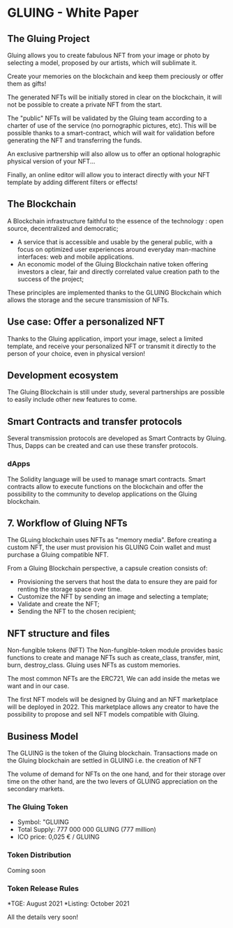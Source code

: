 # GLUING - White Paper

## The Gluing Project

Gluing allows you to create fabulous NFT from your image or photo by selecting a model, proposed by our artists, which will sublimate it.

Create your memories on the blockchain and keep them preciously or offer them as gifts!

The generated NFTs will be initially stored in clear on the blockchain, it will not be possible to create a private NFT from the start.

The "public" NFTs will be validated by the Gluing team according to a charter of use of the service (no pornographic pictures, etc). This will be possible thanks to a smart-contract, which will wait for validation before generating the NFT and transferring the funds.

An exclusive partnership will also allow us to offer an optional holographic physical version of your NFT...

Finally, an online editor will allow you to interact directly with your NFT template by adding different filters or effects!

## The Blockchain

A Blockchain infrastructure faithful to the essence of the technology : open source, decentralized and democratic;

* A service that is accessible and usable by the general public, with a focus on optimized user experiences around everyday man-machine interfaces: web and mobile applications.
* An economic model of the Gluing Blockchain native token offering investors a clear, fair and directly correlated value creation path to the success of the project;

These principles are implemented thanks to the GLUING Blockchain which allows the storage and the secure transmission of NFTs.

## Use case: Offer a personalized NFT

Thanks to the Gluing application, import your image, select a limited template, and receive your personalized NFT or transmit it directly to the person of your choice, even in physical version!

## Development ecosystem

The Gluing Blockchain is still under study, several partnerships are possible to easily include other new features to come.

## Smart Contracts and transfer protocols

Several transmission protocols are developed as Smart Contracts by Gluing. Thus, Dapps can be created and can use these transfer protocols.

### dApps

The Solidity language will be used to manage smart contracts. Smart contracts allow to execute functions on the blockchain and offer the possibility to the community to develop applications on the Gluing blockchain.

## 7. Workflow of Gluing NFTs

The GLuing blockchain uses NFTs as "memory media". Before creating a custom NFT, the user must provision his GLUING Coin wallet and must purchase a Gluing compatible NFT.

From a Gluing Blockchain perspective, a capsule creation consists of:

* Provisioning the servers that host the data to ensure they are paid for renting the storage space over time.
* Customize the NFT by sending an image and selecting a template;
* Validate and create the NFT;
* Sending the NFT to the chosen recipient;

## NFT structure and files

Non-fungible tokens (NFT)
The Non-fungible-token module provides basic functions to create and manage NFTs such as create_class, transfer, mint, burn, destroy_class. Gluing uses NFTs as custom memories.

The most common NFTs are the ERC721, We can add inside the metas we want and in our case.

The first NFT models will be designed by Gluing and an NFT marketplace will be deployed in 2022. This marketplace allows any creator to have the possibility to propose and sell NFT models compatible with Gluing.

## Business Model

The GLUING is the token of the Gluing blockchain. Transactions made on the Gluing blockchain are settled in GLUING i.e. the creation of NFT

The volume of demand for NFTs on the one hand, and for their storage over time on the other hand, are the two levers of GLUING appreciation on the secondary markets.

### The Gluing Token

* Symbol: "GLUING
* Total Supply: 777 000 000 GLUING (777 million)
* ICO price: 0,025 € / GLUING

### Token Distribution

Coming soon

### Token Release Rules

\*TGE: August 2021
\*Listing: October 2021

All the details very soon!

